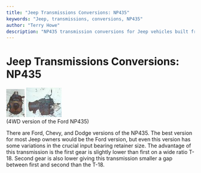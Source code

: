 ```yaml
---
title: "Jeep Transmissions Conversions: NP435"
keywords: "Jeep, transmissions, conversions, NP435"
author: "Terry Howe"
description: "NP435 transmission conversions for Jeep vehicles built from 1941 until the present including military, CJ, YJ, TJ, and other models."
---
```

# Jeep Transmissions Conversions: NP435

[![Ford NP435 front](../../img/transmission/updates/np435f_.jpg)](../../img/transmission/updates/np435f.jpg) [![Ford NP435 side](../../img/transmission/updates/np435s_.jpg)](../../img/transmission/updates/np435s.jpg)   
(4WD version of the Ford NP435) 

There are Ford, Chevy, and Dodge versions of the NP435. The best version for most Jeep owners would be the Ford version, but even this version has some variations in the crucial input bearing retainer size. The advantage of this transmission is the first gear is slightly lower than first on a wide ratio T-18. Second gear is also lower giving this transmission smaller a gap between first and second than the T-18.